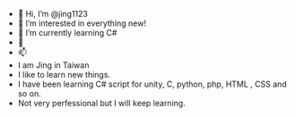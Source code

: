 - 👋 Hi, I’m @jing1123
- 👀 I’m interested in everything new!
- 🌱 I’m currently learning C#
- 💞️ 
- 📫 
- I am Jing in Taiwan
- I like to learn new things.
- I have been learning C# script for unity, C, python, php, HTML , CSS and so on.
- Not very perfessional but I will keep learning.

<!---
jing1123/jing1123 is a ✨ special ✨ repository because its `README.md` (this file) appears on your GitHub profile.
You can click the Preview link to take a look at your changes.
--->
